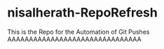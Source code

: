 # nisalherath-RepoRefresh
This is the Repo for the Automation of Git Pushes
AAAAAAAAAAAAAAAAAAAAAAAAAAAAAAA